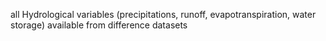 all Hydrological variables (precipitations, runoff, evapotranspiration, water storage) available from difference datasets
